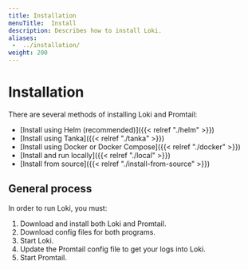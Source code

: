 ```yaml
---
title: Installation
menuTitle:  Install
description: Describes how to install Loki.
aliases: 
 -  ../installation/
weight: 200
---
```


# Installation

There are several methods of installing Loki and Promtail:

- [Install using Helm (recommended)]({{< relref "./helm" >}})
- [Install using Tanka]({{< relref "./tanka" >}})
- [Install using Docker or Docker Compose]({{< relref "./docker" >}})
- [Install and run locally]({{< relref "./local" >}})
- [Install from source]({{< relref "./install-from-source" >}})

## General process

In order to run Loki, you must:

1. Download and install both Loki and Promtail.
1. Download config files for both programs.
1. Start Loki.
1. Update the Promtail config file to get your logs into Loki.
1. Start Promtail.
